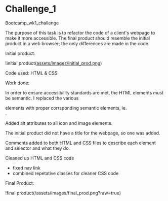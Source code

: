 # Challenge_1
Bootcamp_wk1_challenge

The purpose of this task is to refactor the code of a client's webpage to make it more accessible. The final product should resemble the initial product in a web browser; the only differences are made in the code. 

Initial product:

!initial product([assets/images/initial_prod.png](https://github.com/Shaitan5723/Challenge_1/blob/main/assets/images/initial_prod.png?raw=true))

Code used: HTML & CSS

Work done:

In order to ensure accessibility standards are met, the HTML elements must be semantic.
I replaced the various <div> elements with proper corrsponding semantic elements, ie. <article>.

Added alt attributes to all icon and image elements.

The initial product did not have a title for the webpage, so one was added.

Comments added to both HTML and CSS files to describe each element and selector and what they do.

Cleaned up HTML and CSS code
  - fixed nav link
  - combined repetative classes for cleaner CSS code

Final Product:
  
!final product(/assets/images/final_prod.png?raw=true)
